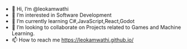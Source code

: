 - 👋 Hi, I’m @leokamwathi
- 👀 I’m interested in Software Development
- 🌱 I’m currently learning C#,JavaScript,React,Godot 
- 💞️ I’m looking to collaborate on Projects related to Games and Machine Learning.
- 📫 How to reach me https://leokamwathi.github.io/ 

<!---
leokamwathi/leokamwathi is a ✨ special ✨ repository because its `README.md` (this file) appears on your GitHub profile.
You can click the Preview link to take a look at your changes.
--->
